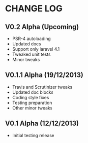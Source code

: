 CHANGE LOG
==========


## V0.2 Alpha (Upcoming)

* PSR-4 autoloading
* Updated docs
* Support only laravel 4.1
* Tweaked unit tests
* Minor tweaks


## V0.1.1 Alpha (19/12/2013)

* Travis and Scrutinizer tweaks
* Updated doc blocks
* Coding style fixes
* Testing preparation
* Other minor tweaks


## V0.1 Alpha (12/12/2013)

* Initial testing release
